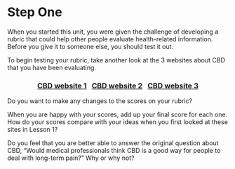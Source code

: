 # Step One

When you started this unit, you were given the challenge of developing a rubric that could help other people evaluate health-related information. Before you give it to someone else, you should test it out.

To begin testing your rubric, take another look at the 3 websites about CBD that you have been evaluating. 

###  <div align="center">[CBD website 1]()&nbsp;&nbsp;&nbsp;[CBD website 2]()&nbsp;&nbsp;&nbsp;[CBD website 3]()</div>
<!-- needs link -->

Do you want to make any changes to the scores on your rubric? 

When you are happy with your scores, add up your final score for each one. How do your scores compare with your ideas when you first looked at these sites in Lesson 1? 

Do you feel that you are better able to answer the original question about CBD, “Would medical professionals think CBD is a good way for people to deal with long-term pain?” Why or why not?